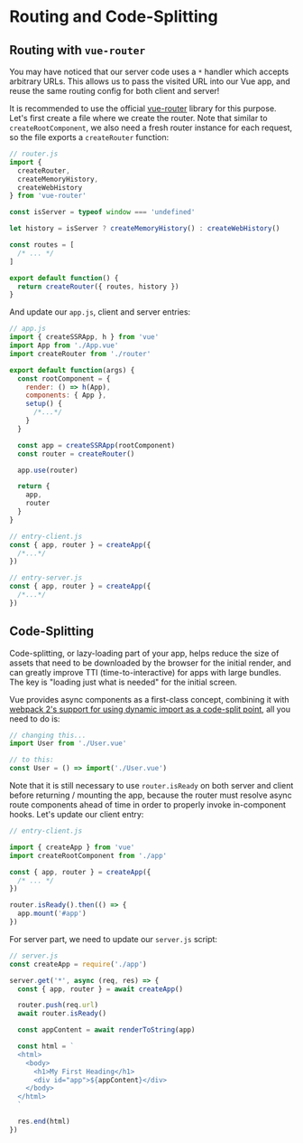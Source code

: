 # Routing and Code-Splitting

## Routing with `vue-router`

You may have noticed that our server code uses a `*` handler which accepts arbitrary URLs. This allows us to pass the visited URL into our Vue app, and reuse the same routing config for both client and server!

It is recommended to use the official [vue-router](https://github.com/vuejs/vue-router-next) library for this purpose. Let's first create a file where we create the router. Note that similar to `createRootComponent`, we also need a fresh router instance for each request, so the file exports a `createRouter` function:

```js
// router.js
import {
  createRouter,
  createMemoryHistory,
  createWebHistory
} from 'vue-router'

const isServer = typeof window === 'undefined'

let history = isServer ? createMemoryHistory() : createWebHistory()

const routes = [
  /* ... */
]

export default function() {
  return createRouter({ routes, history })
}
```

And update our `app.js`, client and server entries:

```js
// app.js
import { createSSRApp, h } from 'vue'
import App from './App.vue'
import createRouter from './router'

export default function(args) {
  const rootComponent = {
    render: () => h(App),
    components: { App },
    setup() {
      /*...*/
    }
  }

  const app = createSSRApp(rootComponent)
  const router = createRouter()

  app.use(router)

  return {
    app,
    router
  }
}
```

```js
// entry-client.js
const { app, router } = createApp({
  /*...*/
})
```

```js
// entry-server.js
const { app, router } = createApp({
  /*...*/
})
```

## Code-Splitting

Code-splitting, or lazy-loading part of your app, helps reduce the size of assets that need to be downloaded by the browser for the initial render, and can greatly improve TTI (time-to-interactive) for apps with large bundles. The key is "loading just what is needed" for the initial screen.

Vue provides async components as a first-class concept, combining it with [webpack 2's support for using dynamic import as a code-split point](https://webpack.js.org/guides/code-splitting-async/), all you need to do is:

```js
// changing this...
import User from './User.vue'

// to this:
const User = () => import('./User.vue')
```

Note that it is still necessary to use `router.isReady` on both server and client before returning / mounting the app, because the router must resolve async route components ahead of time in order to properly invoke in-component hooks. Let's update our client entry:

```js
// entry-client.js

import { createApp } from 'vue'
import createRootComponent from './app'

const { app, router } = createApp({
  /* ... */
})

router.isReady().then(() => {
  app.mount('#app')
})
```

For server part, we need to update our `server.js` script:

```js
// server.js
const createApp = require('./app')

server.get('*', async (req, res) => {
  const { app, router } = await createApp()

  router.push(req.url)
  await router.isReady()

  const appContent = await renderToString(app)

  const html = `
  <html>
    <body>
      <h1>My First Heading</h1>
      <div id="app">${appContent}</div>
    </body>
  </html>
  `

  res.end(html)
})
```
